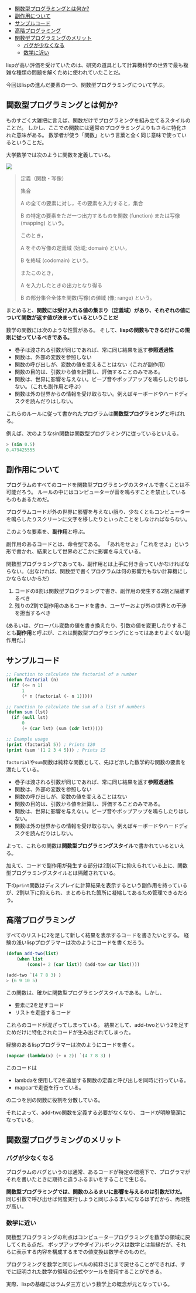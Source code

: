 
  - [関数型プログラミングとは何か?](#関数型プログラミングとは何か)
  - [副作用について](#副作用について)
  - [サンプルコード](#サンプルコード)
  - [高階プログラミング](#高階プログラミング)
  - [関数型プログラミングのメリット](#関数型プログラミングのメリット)
    - [バグが少なくなる](#バグが少なくなる)
    - [数学に近い](#数学に近い)


lispが高い評価を受けていたのは、研究の道具として計算機科学の世界で最も複雑な種類の問題を解くために使われていたことだ。

今回はlispの進んだ要素の一つ、関数型プログラミングについて学ぶ。



## 関数型プログラミングとは何か?

ものすごく大雑把に言えば、関数だけでプログラミングを組み立てるスタイルのことだ。
しかし、ここでの関数には通常のプログラミングよりもさらに特化された意味がある。
数学者が使う「関数」という言葉と全く同じ意味で使っているということだ。

大学数学では次のように関数を定義している。

<img src="https://mathlandscape.com/wp-content/uploads/2021/02/function-notation-1024x504.png">

> 定義（関数・写像）
> 
> 集合 
> 
> A の全ての要素に対し，その要素を入力すると，集合 
> 
> B の特定の要素をただ一つ出力するものを関数 (function) または写像 (mapping) という。
> 
> このとき，
> 
> A をその写像の定義域 (始域; domain) といい，
> 
> B を終域 (codomain) という。
> 
> またこのとき，
> 
> A を入力したときの出力となり得る 
>
> B の部分集合全体を関数(写像)の値域 (像; range) という。

まとめると、**関数には受け入れる値の集まり（定義域）があり、それぞれの値について関数が返す値が決まっているということだ**


数学の関数には次のような性質がある。
そして、**lispの関数もできるだけこの規則に従っているべきである。**

- 巻子は渡される引数が同じであれば、常に同じ結果を返す**参照透過性**
- 関数は、外部の変数を参照しない
- 関数の呼び出しが、変数の値を変えることはない（これが副作用）
- 関数の目的は、引数から値を計算し、評価することのみである。
- 関数は、世界に影響を与えない。ビープ音やポップアップを鳴らしたりはしない。（これも副作用と呼ぶ）
- 関数は外の世界からの情報を受け取らない。例えばキーボードやハードディスクを読んだりはしない。

これらのルールに従って書かれたプログラムは**関数型プログラミング**と呼ばれる。

例えば、次のようなsin関数は関数型プログラミングに従っているといえる。

```lisp
> (sin 0.5)
0.479425555
```

## 副作用について

プログラムのすべてのコードを関数型プログラミングのスタイルで書くことは不可能だろう。
ルールの中にはコンピューターが音を鳴らすことを禁止しているものもあるためだ。

プログラムコードが外の世界に影響を与えない限り、少なくともコンピューターを鳴らしたりスクリーンに文字を移したりといったことをしなければならない。

このような要素を、**副作用**と呼ぶ。

副作用のあるコードとは、命令型である。
「あれをせよ」「これをせよ」という形で書かれ、結果として世界のどこかに影響を与えている。

関数型プログラミングであっても、副作用とは上手に付き合っていかなければならない。（出なければ、関数型で書くプログラムは何の影響力もない計算機にしかならないからだ）

1. コードの8割は関数型プログラミングで書き、副作用の発生する2割と隔離するべき
2. 残りの2割で副作用のあるコードを書き、ユーザーおよび外の世界との干渉を担当するべき


(あるいは、グローバル変数の値を書き換えたり、引数の値を変更したりすることも**副作用**と呼ぶが、これは関数型プログラミングにとってはあまりよくない副作用だ。)


## サンプルコード


```lisp
;; Function to calculate the factorial of a number
(defun factorial (n)
  (if (<= n 1)
      1
      (* n (factorial (- n 1)))))

;; Function to calculate the sum of a list of numbers
(defun sum (lst)
  (if (null lst)
      0
      (+ (car lst) (sum (cdr lst)))))

;; Example usage
(print (factorial 5)) ; Prints 120
(print (sum '(1 2 3 4 5))) ; Prints 15
```

`factorial`や`sum`関数は純粋な関数として、先ほど示した数学的な関数の要素を満たしている。

- 巻子は渡される引数が同じであれば、常に同じ結果を返す**参照透過性**
- 関数は、外部の変数を参照しない
- 関数の呼び出しが、変数の値を変えることはない
- 関数の目的は、引数から値を計算し、評価することのみである。
- 関数は、世界に影響を与えない。ビープ音やポップアップを鳴らしたりはしない。
- 関数は外の世界からの情報を受け取らない。例えばキーボードやハードディスクを読んだりはしない。

よって、これらの関数は**関数型プログラミングスタイル**で書かれているといえる。

加えて、コードで副作用が発生する部分は2割以下に抑えられている上に、関数型プログラミングスタイルとは隔離されている。

下の`print`関数はディスプレイに計算結果を表示するという副作用を持っているが、2割以下に抑えられ、まとめられた箇所に凝縮してあるため管理できるだろう。



## 高階プログラミング

すべてのリストに2を足して新しく結果を表示するコードを書きたいとする。
経験の浅いlispプログラマーは次のようにコードを書くだろう。

```lisp
(defun add-two(list)
    (when list
        (cons(+ 2 (car list)) (add-tow car list))))

(add-two `(4 7 8 3) )
> (6 9 10 5)
```

この関数は、確かに関数型プログラミングスタイルである。しかし、

- 要素に2を足すコード
- リストを走査するコード

これらのコードが混ざってしまっている。
結果として、add-twoという2を足すためだけに特化されたコードが生み出されてしまった。

経験のあるlispプログラマーは次のようにコードを書く。


```lisp
(mapcar (lambda(x) (+ x 2)) `(4 7 8 3) )
```

このコードは

- lambdaを使用して2を追加する関数の定義と呼び出しを同時に行っている。
- mapcarで走査を行っている。

の二つを別の関数に役割を分散している。

それによって、add-two関数を定義する必要がなくなり、
コードが明瞭簡潔になっている。




## 関数型プログラミングのメリット

### バグが少なくなる

プログラムのバグというのは通常、あるコードが特定の環境下で、プログラマがそれを書いたときに期待と違うふるまいをすることで生じる。

**関数型プログラミングでは、関数のふるまいに影響を与えるのは引数だけだ。**
同じ引数で呼び出せば何度実行しようと同じふるまいになるはずだから、再現性が高い。


### 数学に近い

関数型プログラミングの利点はコンピュータープログラミングを数学の領域に戻してくれる点だ。
ポップアップやダイアルボックスは数学とは無縁だが、それらに表示する内容を構成するまでの値変換は数学そのものだ。

プログラミングを数学と同じレベルの純粋さにまで戻せることができれば、すでに証明された数学の領域の公式やツールを使用することができる。

実際、lispの基礎にはラムダ三方という数学上の概念が元となっている。


